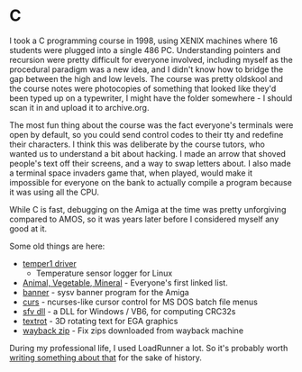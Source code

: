 # C

I took a C programming course in 1998, using XENIX machines where 16 students
were plugged into a single 486 PC. Understanding pointers and recursion were
pretty difficult for everyone involved, including myself as the procedural
paradigm was a new idea, and I didn't know how to bridge the gap between the
high and low levels. The course was pretty oldskool and the course notes were
photocopies of something that looked like they'd been typed up on a typewriter,
I might have the folder somewhere - I should scan it in and upload it to
archive.org.

The most fun thing about the course was the fact everyone's terminals were open
by default, so you could send control codes to their tty and redefine their
characters. I think this was deliberate by the course tutors, who wanted us to
understand a bit about hacking. I made an arrow that shoved people's text off
their screens, and a way to swap letters about. I also made a terminal space
invaders game that, when played, would make it impossible for everyone on the
bank to actually compile a program because it was using all the CPU.

While C is fast, debugging on the Amiga at the time was pretty unforgiving
compared to AMOS, so it was years later before I considered myself any good at
it.

Some old things are here:

 * [temper1 driver](https://github.com/bitplane/temper)
   - Temperature sensor logger for Linux
 * [Animal, Vegetable, Mineral](avm) - Everyone's first linked list.
 * [banner](banner) - sysv banner program for the Amiga
 * [curs](curs) - ncurses-like cursor control for MS DOS batch file menus
 * [sfv dll](sfv-dll) - a DLL for Windows / VB6, for computing CRC32s
 * [textrot](textrot) - 3D rotating text for EGA graphics
 * [wayback zip](wayback-zip) - Fix zips downloaded from wayback machine

During my professional life, I used LoadRunner a lot. So it's probably
worth [writing something about that](loadrunner) for the sake of history.

